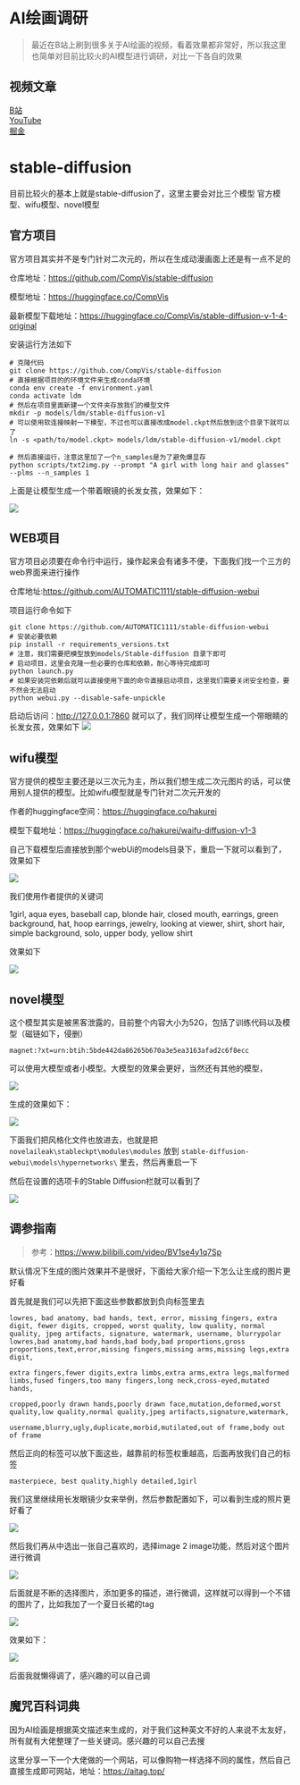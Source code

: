 # AI绘画调研
> 最近在B站上刷到很多关于AI绘画的视频，看着效果都非常好，所以我这里也简单对目前比较火的AI模型进行调研，对比一下各自的效果
## 视频文章
[B站]()<br>
[YouTube]()<br>
[掘金]()
# stable-diffusion

目前比较火的基本上就是stable-diffusion了，这里主要会对比三个模型 官方模型、wifu模型、novel模型

## 官方项目
官方项目其实并不是专门针对二次元的，所以在生成动漫画面上还是有一点不足的

仓库地址：https://github.com/CompVis/stable-diffusion

模型地址：https://huggingface.co/CompVis

最新模型下载地址：https://huggingface.co/CompVis/stable-diffusion-v-1-4-original

安装运行方法如下
```shell
# 克隆代码
git clone https://github.com/CompVis/stable-diffusion
# 直接根据项目的的环境文件来生成conda环境
conda env create -f environment.yaml
conda activate ldm
# 然后在项目里面新建一个文件夹存放我们的模型文件
mkdir -p models/ldm/stable-diffusion-v1
# 可以使用软连接映射一下模型，不过也可以直接改成model.ckpt然后放到这个目录下就可以了
ln -s <path/to/model.ckpt> models/ldm/stable-diffusion-v1/model.ckpt 

# 然后直接运行，注意这里加了一个n_samples是为了避免爆显存
python scripts/txt2img.py --prompt "A girl with long hair and glasses" --plms --n_samples 1
```

上面是让模型生成一个带着眼镜的长发女孩，效果如下：

![](images/b8d6767b.png)

## WEB项目

官方项目必须要在命令行中运行，操作起来会有诸多不便，下面我们找一个三方的web界面来进行操作

仓库地址:https://github.com/AUTOMATIC1111/stable-diffusion-webui

项目运行命令如下

```shell
git clone https://github.com/AUTOMATIC1111/stable-diffusion-webui
# 安装必要依赖
pip install -r requirements_versions.txt
# 注意，我们需要把模型放到models/Stable-diffusion 目录下即可
# 启动项目，这里会克隆一些必要的仓库和依赖，耐心等待完成即可
python launch.py
# 如果安装完依赖后就可以直接使用下面的命令直接启动项目，这里我们需要关闭安全检查，要不然会无法启动
python webui.py --disable-safe-unpickle
```

启动后访问：http://127.0.0.1:7860 就可以了，我们同样让模型生成一个带眼睛的长发女孩，效果如下
![](images/ebdafcb5.png)

## wifu模型

官方提供的模型主要还是以三次元为主，所以我们想生成二次元图片的话，可以使用别人提供的模型。比如wifu模型就是专门针对二次元开发的

作者的huggingface空间：https://huggingface.co/hakurei

模型下载地址：https://huggingface.co/hakurei/waifu-diffusion-v1-3

自己下载模型后直接放到那个webUi的models目录下，重启一下就可以看到了，效果如下

![](images/e7b0a48e.png)

我们使用作者提供的关键词 

1girl, aqua eyes, baseball cap, blonde hair, closed mouth, earrings, green background, hat, hoop earrings, jewelry, looking at viewer, shirt, short hair, simple background, solo, upper body, yellow shirt

效果如下

![](images/1536260a.png)

## novel模型
这个模型其实是被黑客泄露的，目前整个内容大小为52G，包括了训练代码以及模型（磁链如下，侵删）
```shell
magnet:?xt=urn:btih:5bde442da86265b670a3e5ea3163afad2c6f8ecc
```
可以使用大模型或者小模型。大模型的效果会更好，当然还有其他的模型，

![](images/99590ed7.png)

生成的效果如下：

![](images/c0969d25.png)


下面我们把风格化文件也放进去，也就是把`novelaileak\stableckpt\modules\modules` 放到 `stable-diffusion-webui\models\hypernetworks\` 里去，然后再重启一下

然后在设置的选项卡的Stable Diffusion栏就可以看到了

![](images/7f6dfa49.png)


## 调参指南

> 参考：https://www.bilibili.com/video/BV1se4y1q7Sp

默认情况下生成的图片效果并不是很好，下面给大家介绍一下怎么让生成的图片更好看

首先就是我们可以先把下面这些参数都放到负向标签里去
```shell
lowres, bad anatomy, bad hands, text, error, missing fingers, extra digit, fewer digits, cropped, worst quality, low quality, normal quality, jpeg artifacts, signature, watermark, username, blurrypolar lowres,bad anatomy,bad hands,bad body,bad proportions,gross proportions,text,error,missing fingers,missing arms,missing legs,extra digit,

extra fingers,fewer digits,extra limbs,extra arms,extra legs,malformed limbs,fused fingers,too many fingers,long neck,cross-eyed,mutated hands,

cropped,poorly drawn hands,poorly drawn face,mutation,deformed,worst quality,low quality,normal quality,jpeg artifacts,signature,watermark,

username,blurry,ugly,duplicate,morbid,mutilated,out of frame,body out of frame
```

然后正向的标签可以放下面这些，越靠前的标签权重越高，后面再放我们自己的标签
```shell
masterpiece, best quality,highly detailed,1girl
```

我们这里继续用长发眼镜少女来举例，然后参数配置如下，可以看到生成的照片更好看了

![](images/02ba7606.png)

然后我们再从中选出一张自己喜欢的，选择image 2 image功能，然后对这个图片进行微调

![](images/dab5c11d.png)

后面就是不断的选择图片，添加更多的描述，进行微调，这样就可以得到一个不错的图片了，比如我加了一个夏日长裙的tag

![](images/bb0c5d3f.png)

效果如下：

![](images/5b702538.png)

后面我就懒得调了，感兴趣的可以自己调

## 魔咒百科词典

因为AI绘画是根据英文描述来生成的，对于我们这种英文不好的人来说不太友好，所有就有大佬整理了一些关键词。感兴趣的可以自己去搜

这里分享一下一个大佬做的一个网站，可以像购物一样选择不同的属性，然后自己直接生成即可网站，地址：https://aitag.top/


